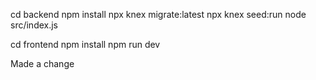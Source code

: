 cd backend
npm install
npx knex migrate:latest
npx knex seed:run
node src/index.js

cd frontend
npm install
npm run dev


Made a change